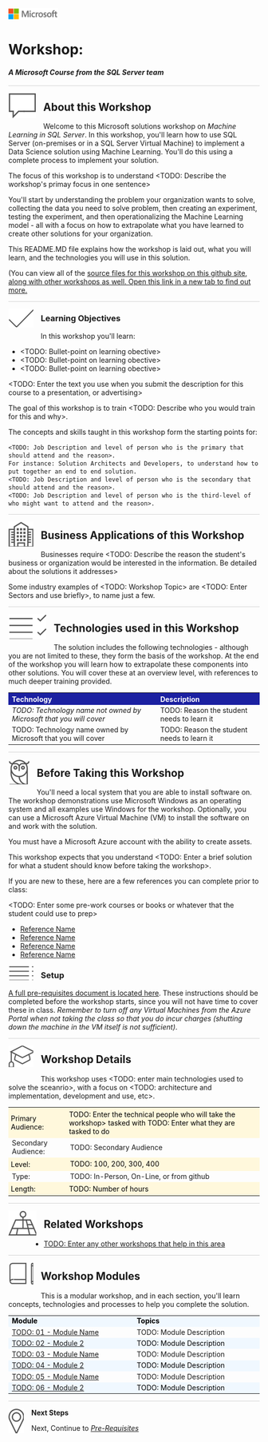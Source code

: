 ![](graphics/microsoftlogo.png)

# Workshop: <Machine Learning with SQL Server>

#### <i>A Microsoft Course from the SQL Server team</i>

<p style="border-bottom: 1px solid lightgrey;"></p>

<img style="float: left; margin: 0px 15px 15px 0px;" src="./graphics/textbubble.png"> <h2>About this Workshop</h2>

Welcome to this Microsoft solutions workshop on *Machine Learning in SQL Server*. In this workshop, you'll learn how to use SQL Server (on-premises or in a SQL Server Virtual Machine) to implement a Data Science solution using Machine Learning. You'll do this using a complete process to implement your solution. 

The focus of this workshop is to understand <TODO: Describe the workshop's primay focus in one sentence>

You'll start by understanding the problem your organization wants to solve, collecting the data you need to solve problem, then creating an experiment, testing the experiment, and then operationalizing the Machine Learning model - all with a focus on how to extrapolate what you have learned to create other solutions for your organization.

This README.MD file explains how the workshop is laid out, what you will learn, and the technologies you will use in this solution.

(You can view all of the [source files for this workshop on this github site, along with other workshops as well. Open this link in a new tab to find out more.](https://aka.ms/sqlworkshops)

<p style="border-bottom: 1px solid lightgrey;"></p>

<img style="float: left; margin: 0px 15px 15px 0px;" src="./graphics/checkmark.png"> <h3>Learning Objectives</h3>

In this workshop you'll learn:
<br>

- <TODO: Bullet-point on learning obective>
- <TODO: Bullet-point on learning obective>
- <TODO: Bullet-point on learning obective>

<TODO: Enter the text you use when you submit the description for this course to a presentation, or advertising>

The goal of this workshop is to train <TODO: Describe who you would train for this and why>.

The concepts and skills taught in this workshop form the starting points for:

    <TODO: Job Description and level of person who is the primary that should attend and the reason>.
    For instance: Solution Architects and Developers, to understand how to put together an end to end solution.
    <TODO: Job Description and level of person who is the secondary that should attend and the reason>.
    <TODO: Job Description and level of person who is the third-level of who might want to attend and the reason>.

<p style="border-bottom: 1px solid lightgrey;"></p>
<img style="float: left; margin: 0px 15px 15px 0px;" src="./graphics/building1.png"> <h2>Business Applications of this Workshop</h2>

Businesses require <TODO: Describe the reason the student's business or organization would be interested in the information. Be detailed about the solutions it addresses> 

Some industry examples of <TODO: Workshop Topic> are <TODO: Enter Sectors and use briefly>, to name just a few.

<p style="border-bottom: 1px solid lightgrey;"></p>

<img style="float: left; margin: 0px 15px 15px 0px;" src="./graphics/listcheck.png"> <h2>Technologies used in this Workshop</h2>

The solution includes the following technologies - although you are not limited to these, they form the basis of the workshop. At the end of the workshop you will learn how to extrapolate these components into other solutions. You will cover these at an overview level, with references to much deeper training provided.

 <table style="tr:nth-child(even) {background-color: #f2f2f2;}; text-align: left; display: table; border-collapse: collapse; border-spacing: 2px; border-color: gray;">

  <tr><th style="background-color: #1b20a1; color: white;">Technology</th> <th style="background-color: #1b20a1; color: white;">Description</th></tr>

  <tr><td><i>TODO: Technology name not owned by Microsoft that you will cover</i></td><td>TODO: Reason the student needs to learn it</td></tr>
  <tr><td>TODO: Technology name owned by Microsoft that you will cover</td><td>TODO: Reason the student needs to learn it</td></tr>

</table>

<p style="border-bottom: 1px solid lightgrey;"></p>

<img style="float: left; margin: 0px 15px 15px 0px;" src="./graphics/owl.png"> <h2>Before Taking this Workshop</h2>

You'll need a local system that you are able to install software on. The workshop demonstrations use Microsoft Windows as an operating system and all examples use Windows for the workshop. Optionally, you can use a Microsoft Azure Virtual Machine (VM) to install the software on and work with the solution.

You must have a Microsoft Azure account with the ability to create assets.

This workshop expects that you understand <TODO: Enter a brief solution for what a student should know before taking the workshop>.

If you are new to these, here are a few references you can complete prior to class:

<TODO: Enter some pre-work courses or books or whatever that the student could use to prep>
-  [Reference Name](https://url)
-  [Reference Name](https://url)
-  [Reference Name](https://url)
-  [Reference Name](https://url)


<img style="float: left; margin: 0px 15px 15px 0px;" src="./graphics/bulletlist.png"> <h3>Setup</h3>

<a href="url" target="_blank">A full pre-requisites document is located here</a>. These instructions should be completed before the workshop starts, since you will not have time to cover these in class. <i>Remember to turn off any Virtual Machines from the Azure Portal when not taking the class so that you do incur charges (shutting down the machine in the VM itself is not sufficient)</i>.

<p style="border-bottom: 1px solid lightgrey;"></p>

<img style="float: left; margin: 0px 15px 15px 0px;" src="./graphics/education1.png"> <h2>Workshop Details</h2>

This workshop uses <TODO: enter main technologies used to solve the sceanrio>, with a focus on <TODO: architecture and implementation, development and use, etc>.

<table style="tr:nth-child(even) {background-color: #f2f2f2;}; text-align: left; display: table; border-collapse: collapse; border-spacing: 5px; border-color: gray;">

  <tr><td style="background-color: Cornsilk; color: black; padding: 5px 5px;">Primary Audience:</td><td style="background-color: Cornsilk; color: black; padding: 5px 5px;">TODO: Enter the technical people who will take the workshop> tasked with TODO: Enter what they are tasked to do</td></tr>
  <tr><td>Secondary Audience:</td><td> TODO: Secondary Audience</td></tr>
  <tr><td style="background-color: Cornsilk; color: black; padding: 5px 5px;">Level: </td><td style="background-color: Cornsilk; color: black; padding: 5px 5px0;"> TODO: 100, 200, 300, 400 </td></tr>
  <tr><td>Type:</td><td>TODO: In-Person, On-Line, or from github</td></tr>
  <tr><td style="background-color: Cornsilk; color: black; padding: 5px 5px;">Length: </td><td style="background-color: Cornsilk; color: black; padding: 5px 5px;">TODO: Number of hours</td></tr>

</table>

<p style="border-bottom: 1px solid lightgrey;"></p>

<img style="float: left; margin: 0px 15px 15px 0px;" src="./graphics/pinmap.png"> <h2>Related Workshops</h2>

 - [TODO: Enter any other workshops that help in this area](url)

<p style="border-bottom: 1px solid lightgrey;"></p>

<img style="float: left; margin: 0px 15px 15px 0px;" src="./graphics/bookpencil.png"> <h2>Workshop Modules</h2>

This is a modular workshop, and in each section, you'll learn concepts, technologies and processes to help you complete the solution.

<table style="tr:nth-child(even) {background-color: #f2f2f2;}; text-align: left; display: table; border-collapse: collapse; border-spacing: 5px; border-color: gray;">

  <tr><td style="background-color: AliceBlue; color: black;"><b>Module</b></td><td style="background-color: AliceBlue; color: black;"><b>Topics</b></td></tr>

  <tr><td><a href="url" target="_blank">TODO: 01 - Module Name </a></td><td> TODO: Module Description</td></tr>
  <tr><td style="background-color: AliceBlue; color: black;"><a href="url" target="_blank">TODO: 02 - Module 2</a> </td><td td style="background-color: AliceBlue; color: black;"> TODO: Module Description</td></tr>
  <tr><td><a href="url" target="_blank">TODO: 03 - Module Name </a></td><td> TODO: Module Description</td></tr>
  <tr><td style="background-color: AliceBlue; color: black;"><a href="url" target="_blank">TODO: 04 - Module 2</a> </td><td td style="background-color: AliceBlue; color: black;"> TODO: Module Description</td></tr>  <tr><td><a href="url" target="_blank">TODO: 05 - Module Name </a></td><td> TODO: Module Description</td></tr>
  <tr><td style="background-color: AliceBlue; color: black;"><a href="url" target="_blank">TODO: 06 - Module 2</a> </td><td td style="background-color: AliceBlue; color: black;"> TODO: Module Description</td></tr>

</table>

<p style="border-bottom: 1px solid lightgrey;"></p>

<p><img style="float: left; margin: 0px 15px 15px 0px;" src="./graphics/geopin.png"><b>Next Steps</b></p>

Next, Continue to <a href="url" target="_blank"><i> Pre-Requisites</i></a>